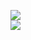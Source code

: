 <h2 alin="center">
  <br>
  <img src="https://i.imgur.com/3uc4pwR.png"/>
  <br>
  <img src="https://i.imgur.com/PlwM90x.png"/>
</h2>